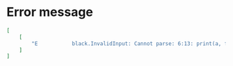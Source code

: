 # Error message

```json
[
    [
        "E           black.InvalidInput: Cannot parse: 6:13: print(a, file=sys.stderr)"
    ]
]
```
